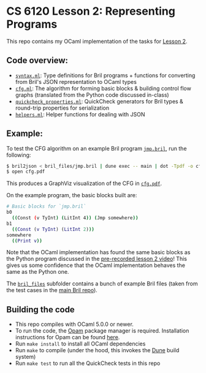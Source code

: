 # CS 6120 Lesson 2: Representing Programs 

This repo contains my OCaml implementation of the tasks for [Lesson 2](https://www.cs.cornell.edu/courses/cs6120/2025sp/lesson/2//#tasks).

## Code overview:
- [`syntax.ml`](./lib/syntax.ml): Type definitions for Bril programs + functions for converting from Bril's JSON representation to OCaml types
- [`cfg.ml`](./lib/cfg.ml): The algorithm for forming basic blocks & building control flow graphs 
  (translated from the Python code discussed in-class)
- [`quickcheck_properties.ml`](./lib/quickcheck_properties.ml): QuickCheck generators for Bril types & round-trip properties for serialization
- [`helpers.ml`](./lib/helpers.ml): Helper functions for dealing with JSON 

## Example:
To test the CFG algorithm on an example Bril program [`jmp.bril`](./bril_files/jmp.bril), run the following:
```bash 
$ bril2json < bril_files/jmp.bril | dune exec -- main | dot -Tpdf -o cfg.pdf
$ open cfg.pdf
```
This produces a GraphViz visualization of the CFG in [`cfg.pdf`](./cfg.pdf).

On the example program, the basic blocks built are: 
```bash
# Basic blocks for `jmp.bril`
b0
  ((Const (v TyInt) (LitInt 4)) (Jmp somewhere))
b1
  ((Const (v TyInt) (LitInt 2)))
somewhere
  ((Print v))
```
Note that the OCaml implementation has found the same basic blocks as the Python program discussed in the [pre-recorded lesson 2 video](https://www.cs.cornell.edu/courses/cs6120/2025sp/lesson/2//#tasks)! This gives us some confidence that the OCaml implementation behaves the same as the Python one.


The [`bril_files`](./bril_files/) subfolder contains a bunch of example Bril files (taken from the test cases in the [main Bril repo](https://github.com/sampsyo/bril)).

## Building the code
- This repo compiles with OCaml 5.0.0 or newer.
- To run the code, the [Opam](https://opam.ocaml.org) package manager is required. Installation instructions for Opam can be found [here](https://opam.ocaml.org/doc/Install.html).
- Run `make install` to install all OCaml dependencies
- Run `make` to compile (under the hood, this invokes the [Dune](https://dune.build/install) build system)
- Run `make test` to run all the QuickCheck tests in this repo 
